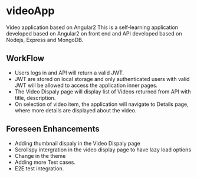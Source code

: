 # videoApp
Video application based on Angular2
This is a self-learning application developed based on Angular2 on front end and API developed based on Nodejs, Express and MongoDB.

WorkFlow
--------
- Users logs in and API will return a valid JWT.
- JWT are stored on local storage and only authenticated users with valid JWT will be allowed to access the application inner pages.
- The Video Dispaly page will display list of Videos returned from API with title, description.
- On selection of video item, the application will navigate to Details page, where more details are displayed about the video.

Foreseen Enhancements
----------------------
- Adding thumbnail dispaly in the Video Dispaly page
- Scrollspy intergration in the video display page to have lazy load options
- Change in the theme
- Adding more Test cases.
- E2E test integration.
